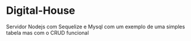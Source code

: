 # Digital-House

Servidor Nodejs com Sequelize e Mysql
com um exemplo de uma simples tabela mas com o CRUD funcional